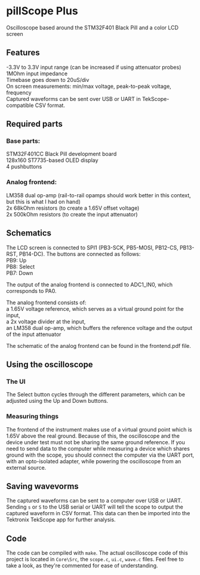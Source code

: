 # pillScope Plus
Oscilloscope based around the STM32F401 Black Pill and a color LCD screen
## Features
-3.3V to 3.3V input range (can be increased if using attenuator probes)\
1MOhm input impedance\
Timebase goes down to 20uS/div\
On screen measurements: min/max voltage, peak-to-peak voltage, frequency\
Captured waveforms can be sent over USB or UART in TekScope-compatible CSV format.
## Required parts
### Base parts:
STM32F401CC Black Pill development board\
128x160 ST7735-based OLED display\
4 pushbuttons
### Analog frontend:
LM358 dual op-amp (rail-to-rail opamps should work better in this context, but this is what I had on hand)\
2x 68kOhm resistors (to create a 1.65V offset voltage)\
2x 500kOhm resistors (to create the input attenuator)

## Schematics
The LCD screen is connected to SPI1 (PB3-SCK, PB5-MOSI, PB12-CS, PB13-RST, PB14-DC). The buttons are connected as follows:\
PB9: Up\
PB8: Select\
PB7: Down

The output of the analog frontend is connected to ADC1_IN0, which corresponds to PA0.

The analog frontend consists of:\
a 1.65V voltage reference, which serves as a virtual ground point for the input,\
a 2x voltage divider at the input,\
an LM358 dual op-amp, which buffers the reference voltage and the output of the input attenuator

The schematic of the analog frontend can be found in the frontend.pdf file.

## Using the oscilloscope
### The UI
The Select button cycles through the different parameters, which can be adjusted using the Up and Down buttons.

### Measuring things
The frontend of the instrument makes use of a virtual ground point which is 1.65V above the real ground. Because of this, the oscilloscope and the device under test must not be sharing the same ground reference. If you need to send data to the computer while measuring a device which shares ground with the scope, you should connect the computer via the UART port, with an opto-isolated adapter, while powering the oscilloscope from an external source.

## Saving wavevorms
The captured waveforms can be sent to a computer over USB or UART. Sending `s` or `S` to the USB serial or UART will tell the scope to output the captured waveform in CSV format. This data can then be imported into the Tektronix TekScope app for further analysis.

## Code
The code can be compiled with `make`. The actual oscilloscope code of this project is located in `Core\Src`, the `scope.c`, `ui.c`, `wave.c` files. Feel free to take a look, as they're commented for ease of understanding.




